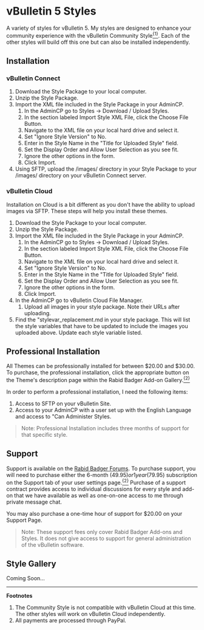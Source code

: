 # vBulletin 5 Styles

A variety of styles for vBulletin 5. My styles are designed to enhance your community experience with the vBulletin Community Style[<sup>{1}</sup>](#footnote-1). Each of the other styles will build off this one but can also be installed independently.

## Installation

### vBulletin Connect

1. Download the Style Package to your local computer.
2. Unzip the Style Package.
3. Import the XML file included in the Style Package in your AdminCP.
    1. In the AdminCP go to Styles -> Download / Upload Styles.
    2. In the section labeled Import Style XML File, click the Choose File Button.
    3. Navigate to the XML file on your local hard drive and select it.
    4. Set "Ignore Style Version" to No.
    5. Enter in the Style Name in the "Title for Uploaded Style" field.
    6. Set the Display Order and Allow User Selection as you see fit.
    7. Ignore the other options in the form.
    8. Click Import.
4. Using SFTP, upload the /images/ directory in your Style Package to your /images/ directory on your vBulletin Connect server.

### vBulletin Cloud

Installation on Cloud is a bit different as you don't have the ability to upload images via SFTP. These steps will help you install these themes.

1. Download the Style Package to your local computer.
2. Unzip the Style Package.
3. Import the XML file included in the Style Package in your AdminCP.
    1. In the AdminCP go to Styles -> Download / Upload Styles.
    2. In the section labeled Import Style XML File, click the Choose File Button.
    3. Navigate to the XML file on your local hard drive and select it.
    4. Set "Ignore Style Version" to No.
    5. Enter in the Style Name in the "Title for Uploaded Style" field.
    6. Set the Display Order and Allow User Selection as you see fit.
    7. Ignore the other options in the form.
    8. Click Import.
4. In the AdminCP go to vBulletin Cloud File Manager.
    1. Upload all images in your style package. Note their URLs after uploading.
5. Find the "stylevar_replacement.md in your style package. This will list the style variables that have to be updated to include the images you uploaded above. Update each style variable listed.

## Professional Installation

All Themes can be professionally installed for between $20.00 and $30.00. To purchase, the professional installation, click the appropriate button on the Theme's description page within the Rabid Badger Add-on Gallery.[<sup>{2}</sup>](#footnote-2)

In order to perform a professional installation, I need the following items:

1. Access to SFTP on your vBulletin Site.
1. Access to your AdminCP with a user set up with the English Language and access to "Can Administer Styles.

> Note: Professional Installation includes three months of support for that specific style.

## Support

Support is available on the [Rabid Badger Forums](https://forums.rabidbadger.io). To purchase support, you will need to purchase either the 6-month ($49.95) or 1 year ($79.95) subscription on the Support tab of your user settings page.[<sup>{2}</sup>](#footnote-2) Purchase of a support contract provides access to individual discussions for every style and add-on that we have available as well as one-on-one access to me through private message chat.

You may also purchase a one-time hour of support for $20.00 on your Support Page.

> Note: These support fees only cover Rabid Badger Add-ons and Styles. It does not give access to support for general administration of the vBulletin software.

## Style Gallery

Coming Soon...

---

**Footnotes**

1. <a name="footnote-1"></a>The Community Style is not compatible with vBulletin Cloud at this time. The other styles will work on vBulletin Cloud independently.
2. <a name="footnote-2"></a>All payments are processed through PayPal.